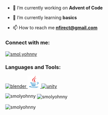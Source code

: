 
- 🎄 I’m currently working on **Advent of Code**

- 🌱 I’m currently learning **basics**

- 📫 How to reach me **nfirect@gmail.com**

<h3 align="left">Connect with me:</h3>
<p align="left">
<a href="https://instagram.com/smol.yohnny" target="blank"><img align="center" src="https://raw.githubusercontent.com/rahuldkjain/github-profile-readme-generator/master/src/images/icons/Social/instagram.svg" alt="smol.yohnny" height="30" width="40" /></a>
</p>

<h3 align="left">Languages and Tools:</h3>
<p align="left"> <a href="https://www.blender.org/" target="_blank" rel="noreferrer"> <img src="https://download.blender.org/branding/community/blender_community_badge_white.svg" alt="blender" width="40" height="40"/> </a> <a href="https://www.java.com" target="_blank" rel="noreferrer"> <img src="https://raw.githubusercontent.com/devicons/devicon/master/icons/java/java-original.svg" alt="java" width="40" height="40"/> </a> <a href="https://unity.com/" target="_blank" rel="noreferrer"> <img src="https://www.vectorlogo.zone/logos/unity3d/unity3d-icon.svg" alt="unity" width="40" height="40"/> </a> </p>

<p><img align="left" src="https://github-readme-stats.vercel.app/api/top-langs?username=smolyohnny&show_icons=true&locale=en&layout=compact" alt="smolyohnny" /></p>

<p>&nbsp;<img align="center" src="https://github-readme-stats.vercel.app/api?username=smolyohnny&show_icons=true&locale=en" alt="smolyohnny" /></p>

<p><img align="center" src="https://github-readme-streak-stats.herokuapp.com/?user=smolyohnny&" alt="smolyohnny" /></p>
